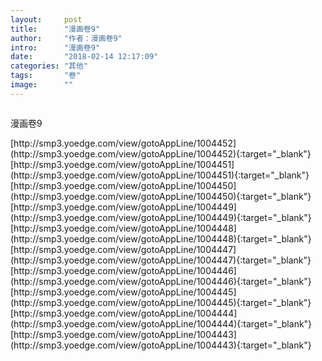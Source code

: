 ```yaml
---
layout:     post
title:      "漫画卷9"
author:     "作者：漫画卷9"
intro:      "漫画卷9"
date:       "2018-02-14 12:17:09"
categories: "其他"
tags:       "卷"
image:      ""
---
```

<div style="text-align: center">
<p><img src=""/></p>
</div>
<p class="post-meta">
<span>漫画卷9</span>
</p>
[http://smp3.yoedge.com/view/gotoAppLine/1004452](http://smp3.yoedge.com/view/gotoAppLine/1004452){:target="_blank"}
[http://smp3.yoedge.com/view/gotoAppLine/1004451](http://smp3.yoedge.com/view/gotoAppLine/1004451){:target="_blank"}
[http://smp3.yoedge.com/view/gotoAppLine/1004450](http://smp3.yoedge.com/view/gotoAppLine/1004450){:target="_blank"}
[http://smp3.yoedge.com/view/gotoAppLine/1004449](http://smp3.yoedge.com/view/gotoAppLine/1004449){:target="_blank"}
[http://smp3.yoedge.com/view/gotoAppLine/1004448](http://smp3.yoedge.com/view/gotoAppLine/1004448){:target="_blank"}
[http://smp3.yoedge.com/view/gotoAppLine/1004447](http://smp3.yoedge.com/view/gotoAppLine/1004447){:target="_blank"}
[http://smp3.yoedge.com/view/gotoAppLine/1004446](http://smp3.yoedge.com/view/gotoAppLine/1004446){:target="_blank"}
[http://smp3.yoedge.com/view/gotoAppLine/1004445](http://smp3.yoedge.com/view/gotoAppLine/1004445){:target="_blank"}
[http://smp3.yoedge.com/view/gotoAppLine/1004444](http://smp3.yoedge.com/view/gotoAppLine/1004444){:target="_blank"}
[http://smp3.yoedge.com/view/gotoAppLine/1004443](http://smp3.yoedge.com/view/gotoAppLine/1004443){:target="_blank"}


